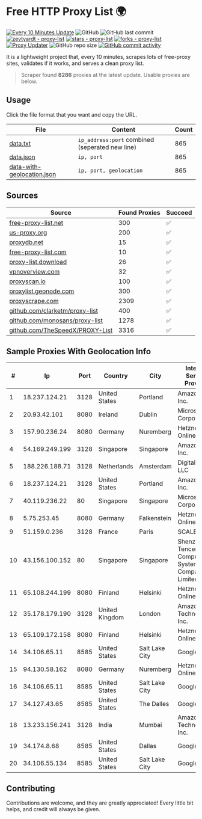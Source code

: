 
# Free HTTP Proxy List 🌍

[![Every 10 Minutes Update](https://github.com/mertguvencli/http-proxy-list/actions/workflows/main.yml/badge.svg?branch=main)](https://github.com/mertguvencli/http-proxy-list/actions/workflows/main.yml)
![GitHub](https://img.shields.io/github/license/mertguvencli/http-proxy-list)
![GitHub last commit](https://img.shields.io/github/last-commit/mertguvencli/http-proxy-list)
[![zevtyardt - proxy-list](https://img.shields.io/static/v1?label=zevtyardt&message=proxy-list&color=blue&logo=github)](https://github.com/zevtyardt/proxy-list "Go to GitHub repo")
[![stars - proxy-list](https://img.shields.io/github/stars/zevtyardt/proxy-list?style=social)](https://github.com/zevtyardt/proxy-list)
[![forks - proxy-list](https://img.shields.io/github/forks/zevtyardt/proxy-list?style=social)](https://github.com/zevtyardt/proxy-list)
[![Proxy Updater](https://github.com/zevtyardt/proxy-list/workflows/Proxy%20Updater/badge.svg)](https://github.com/zevtyardt/proxy-list/actions?query=workflow:"Proxy+Updater")
![GitHub repo size](https://img.shields.io/github/repo-size/zevtyardt/proxy-list)
[![GitHub commit activity](https://img.shields.io/github/commit-activity/m/zevtyardt/proxy-list?logo=commits)](https://github.com/zevtyardt/proxy-list/commits/main)

It is a lightweight project that, every 10 minutes, scrapes lots of free-proxy sites, validates if it works, and serves a clean proxy list.

> Scraper found **8286** proxies at the latest update. Usable proxies are below.

## Usage

Click the file format that you want and copy the URL.

|File|Content|Count|
|----|-------|-----|
|[data.txt](https://raw.githubusercontent.com/mertguvencli/http-proxy-list/main/proxy-list/data.txt)|`ip_address:port` combined (seperated new line)|865|
|[data.json](https://raw.githubusercontent.com/mertguvencli/http-proxy-list/main/proxy-list/data.json)|`ip, port`|865|
|[data-with-geolocation.json](https://raw.githubusercontent.com/mertguvencli/http-proxy-list/main/proxy-list/data-with-geolocation.json)|`ip, port, geolocation`|865|

## Sources

|Source|Found Proxies|Succeed|
|------|-------------|-------|
|[free-proxy-list.net](https://free-proxy-list.net)|300|✅|
|[us-proxy.org](https://www.us-proxy.org)|200|✅|
|[proxydb.net](http://proxydb.net)|15|✅|
|[free-proxy-list.com](https://free-proxy-list.com/?page=&port=&type%5B%5D=http&type%5B%5D=https&up_time=0&search=Search)|10|✅|
|[proxy-list.download](https://www.proxy-list.download/HTTP)|26|✅|
|[vpnoverview.com](https://vpnoverview.com/privacy/anonymous-browsing/free-proxy-servers)|32|✅|
|[proxyscan.io](https://www.proxyscan.io)|100|✅|
|[proxylist.geonode.com](https://proxylist.geonode.com/api/proxy-list?limit=300&page=1&sort_by=lastChecked&sort_type=desc&protocols=http,https)|300|✅|
|[proxyscrape.com](https://api.proxyscrape.com/v2/?request=displayproxies&protocol=http&timeout=10000&country=all&ssl=all&anonymity=all)|2309|✅|
|[github.com/clarketm/proxy-list](https://raw.githubusercontent.com/clarketm/proxy-list/master/proxy-list-raw.txt)|400|✅|
|[github.com/monosans/proxy-list](https://raw.githubusercontent.com/monosans/proxy-list/main/proxies/http.txt)|1278|✅|
|[github.com/TheSpeedX/PROXY-List](https://raw.githubusercontent.com/TheSpeedX/PROXY-List/master/http.txt)|3316|✅|


## Sample Proxies With Geolocation Info

|#|Ip|Port|Country|City|Internet Service Provider|
|-|--|----|-------|----|-------------------------|
|1|18.237.124.21|3128|United States|Portland|Amazon.com, Inc.|
|2|20.93.42.101|8080|Ireland|Dublin|Microsoft Corporation|
|3|157.90.236.24|8080|Germany|Nuremberg|Hetzner Online GmbH|
|4|54.169.249.199|3128|Singapore|Singapore|Amazon.com, Inc.|
|5|188.226.188.71|3128|Netherlands|Amsterdam|DigitalOcean, LLC|
|6|18.237.124.21|3128|United States|Portland|Amazon.com, Inc.|
|7|40.119.236.22|80|Singapore|Singapore|Microsoft Corporation|
|8|5.75.253.45|8080|Germany|Falkenstein|Hetzner Online GmbH|
|9|51.159.0.236|3128|France|Paris|SCALEWAY|
|10|43.156.100.152|80|Singapore|Singapore|Shenzhen Tencent Computer Systems Company Limited|
|11|65.108.244.199|8080|Finland|Helsinki|Hetzner Online GmbH|
|12|35.178.179.190|3128|United Kingdom|London|Amazon Technologies Inc.|
|13|65.109.172.158|8080|Finland|Helsinki|Hetzner Online GmbH|
|14|34.106.65.11|8585|United States|Salt Lake City|Google LLC|
|15|94.130.58.162|8080|Germany|Nuremberg|Hetzner Online GmbH|
|16|34.106.65.11|8585|United States|Salt Lake City|Google LLC|
|17|34.127.43.65|8585|United States|The Dalles|Google LLC|
|18|13.233.156.241|3128|India|Mumbai|Amazon Technologies Inc.|
|19|34.174.8.68|8585|United States|Dallas|Google LLC|
|20|34.106.55.134|8585|United States|Salt Lake City|Google LLC|



## Contributing

Contributions are welcome, and they are greatly appreciated! Every
little bit helps, and credit will always be given.

